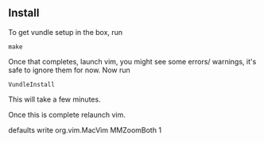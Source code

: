 ## Install
To get vundle setup in the box, run

    make

Once that completes, launch vim, you might see some errors/
warnings, it's safe to ignore them for now. Now run

    VundleInstall

This will take a few minutes.

Once this is complete relaunch vim.

defaults write org.vim.MacVim MMZoomBoth 1
